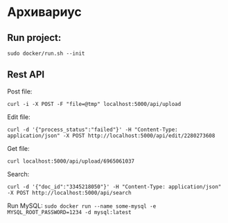 # Архивариус

## Run project:
``` sudo docker/run.sh --init ```


## Rest API
Post file:

``` curl -i -X POST -F "file=@tmp" localhost:5000/api/upload ```


Edit file:

``` curl -d '{"process_status":"failed"}' -H "Content-Type: application/json" -X POST http://localhost:5000/api/edit/2280273608 ```

Get file:


``` curl localhost:5000/api/upload/6965061037 ```

Search:

```
curl -d '{"doc_id":"3345218050"}' -H "Content-Type: application/json" -X POST http://localhost:5000/api/search
```

Run MySQL:
``` sudo docker run --name some-mysql -e MYSQL_ROOT_PASSWORD=1234 -d mysql:latest ```
